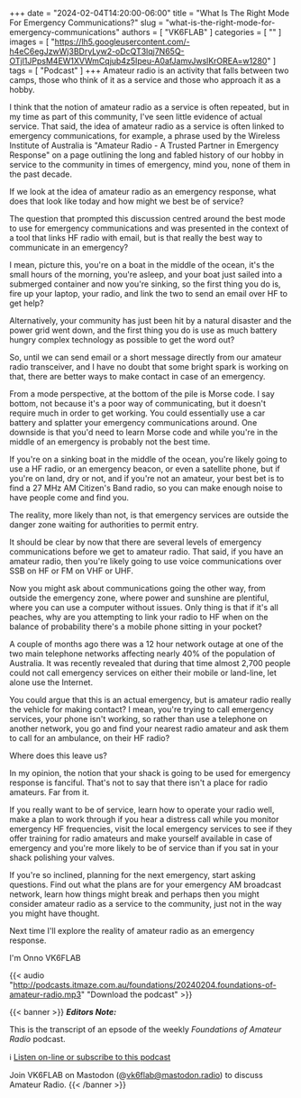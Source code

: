 +++
date = "2024-02-04T14:20:00-06:00"
title = "What Is The Right Mode For Emergency Communications?"
slug = "what-is-the-right-mode-for-emergency-communications"
authors = [ "VK6FLAB" ]
categories = [ "" ]
images = [ "https://lh5.googleusercontent.com/-h4eC6egJzwWj3BDryLyw2-oDcQT3lqj7N65Q-OTjl1JPpsM4EW1XVWmCqjub4z5Ipeu-A0afJamvJwslKrOREA=w1280" ]
tags = [ "Podcast" ]
+++
Amateur radio is an activity that falls between two camps, those who think of
it as a service and those who approach it as a hobby.

I think that the notion of amateur radio as a service is often repeated, but
in my time as part of this community, I've seen little evidence of actual
service. That said, the idea of amateur radio as a service is often linked to
emergency communications, for example, a phrase used by the Wireless Institute
of Australia is "Amateur Radio - A Trusted Partner in Emergency Response" on a
page outlining the long and fabled history of our hobby in service to the
community in times of emergency, mind you, none of them in the past decade.
<!--more-->

If we look at the idea of amateur radio as an emergency response, what does
that look like today and how might we best be of service?

The question that prompted this discussion centred around the best mode to use
for emergency communications and was presented in the context of a tool that
links HF radio with email, but is that really the best way to communicate in
an emergency?

I mean, picture this, you're on a boat in the middle of the ocean, it's the
small hours of the morning, you're asleep, and your boat just sailed into a
submerged container and now you're sinking, so the first thing you do is, fire
up your laptop, your radio, and link the two to send an email over HF to get
help?

Alternatively, your community has just been hit by a natural disaster and the
power grid went down, and the first thing you do is use as much battery hungry
complex technology as possible to get the word out?

So, until we can send email or a short message directly from our amateur radio
transceiver, and I have no doubt that some bright spark is working on that,
there are better ways to make contact in case of an emergency.

From a mode perspective, at the bottom of the pile is Morse code. I say
bottom, not because it's a poor way of communicating, but it doesn't require
much in order to get working. You could essentially use a car battery and
splatter your emergency communications around. One downside is that you'd need
to learn Morse code and while you're in the middle of an emergency is probably
not the best time.

If you're on a sinking boat in the middle of the ocean, you're likely going to
use a HF radio, or an emergency beacon, or even a satellite phone, but if
you're on land, dry or not, and if you're not an amateur, your best bet is to
find a 27 MHz AM Citizen's Band radio, so you can make enough noise to have
people come and find you.

The reality, more likely than not, is that emergency services are outside the
danger zone waiting for authorities to permit entry.

It should be clear by now that there are several levels of emergency
communications before we get to amateur radio. That said, if you have an
amateur radio, then you're likely going to use voice communications over SSB
on HF or FM on VHF or UHF.

Now you might ask about communications going the other way, from outside the
emergency zone, where power and sunshine are plentiful, where you can use a
computer without issues. Only thing is that if it's all peaches, why are you
attempting to link your radio to HF when on the balance of probability there's
a mobile phone sitting in your pocket?

A couple of months ago there was a 12 hour network outage at one of the two
main telephone networks affecting nearly 40% of the population of Australia.
It was recently revealed that during that time almost 2,700 people could not
call emergency services on either their mobile or land-line, let alone use the
Internet.

You could argue that this is an actual emergency, but is amateur radio really
the vehicle for making contact? I mean, you're trying to call emergency
services, your phone isn't working, so rather than use a telephone on another
network, you go and find your nearest radio amateur and ask them to call for
an ambulance, on their HF radio?

Where does this leave us?

In my opinion, the notion that your shack is going to be used for emergency
response is fanciful. That's not to say that there isn't a place for radio
amateurs. Far from it.

If you really want to be of service, learn how to operate your radio well,
make a plan to work through if you hear a distress call while you monitor
emergency HF frequencies, visit the local emergency services to see if they
offer training for radio amateurs and make yourself available in case of
emergency and you're more likely to be of service than if you sat in your
shack polishing your valves.

If you're so inclined, planning for the next emergency, start asking
questions. Find out what the plans are for your emergency AM broadcast
network, learn how things might break and perhaps then you might consider
amateur radio as a service to the community, just not in the way you might
have thought.

Next time I'll explore the reality of amateur radio as an emergency response.

I'm Onno VK6FLAB

{{< audio "http://podcasts.itmaze.com.au/foundations/20240204.foundations-of-amateur-radio.mp3" "Download the podcast" >}}

{{< banner >}}
***Editors Note:***

This is the transcript of an epsode of the weekly *Foundations of
Amateur Radio* podcast.

:information_source: [Listen on-line or subscribe to this podcast](https://podcasts.vk6flab.com/podcasts/foundations)

Join VK6FLAB on Mastodon (@vk6flab@mastodon.radio) to discuss Amateur Radio.
{{< /banner >}}

